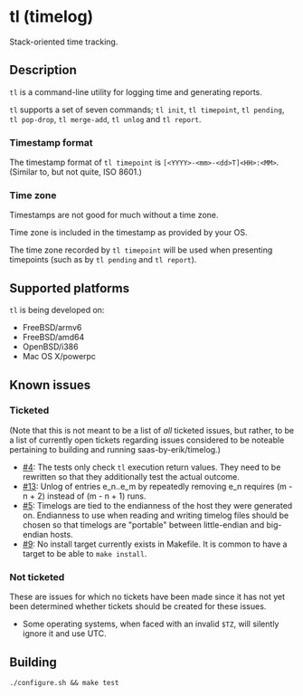 # tl (timelog)

Stack-oriented time tracking.

## Description

`tl` is a command-line utility for logging time and generating reports.

`tl` supports a set of seven commands; `tl init`, `tl timepoint`,
`tl pending`, `tl pop-drop`, `tl merge-add`, `tl unlog` and `tl report`.

### Timestamp format

The timestamp format of `tl timepoint` is
`[<YYYY>-<mm>-<dd>T]<HH>:<MM>`. (Similar to, but not quite, ISO 8601.)

### Time zone

Timestamps are not good for much without a time zone.

Time zone is included in the timestamp as provided by your OS.

The time zone recorded by `tl timepoint` will be used when presenting
timepoints (such as by `tl pending` and `tl report`).

## Supported platforms

`tl` is being developed on:

  * FreeBSD/armv6
  * FreeBSD/amd64
  * OpenBSD/i386
  * Mac OS X/powerpc

## Known issues

### Ticketed

(Note that this is not meant to be a list of *all* ticketed issues, but rather,
to be a list of currently open tickets regarding issues considered to be
noteable pertaining to building and running saas-by-erik/timelog.)

* [#4](https://github.com/saas-by-erik/timelog/issues/4):
  The tests only check `tl` execution return values.
  They need to be rewritten so that they additionally test the actual outcome.
* [#13](https://github.com/saas-by-erik/timelog/issues/13):
  Unlog of entries e\_n..e\_m by repeatedly removing e\_n
  requires (m - n + 2) instead of (m - n + 1) runs.
* [#5](https://github.com/saas-by-erik/timelog/issues/5):
  Timelogs are tied to the endianness of the host they were generated on.
  Endianness to use when reading and writing timelog files should be chosen so
  that timelogs are "portable" between little-endian and big-endian hosts.
* [#9](https://github.com/saas-by-erik/timelog/issues/9):
  No install target currently exists in Makefile.
  It is common to have a target to be able to `make install`.

### Not ticketed

These are issues for which no tickets have been made since
it has not yet been determined whether tickets
should be created for these issues.

* Some operating systems, when faced with an invalid `$TZ`, will
  silently ignore it and use UTC.

## Building

```
./configure.sh && make test
```
